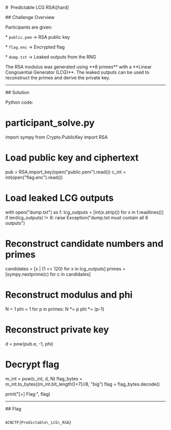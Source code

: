 \#  Predictable LCG RSA\\\[hard]



\## Challenge Overview



Participants are given:



\* `public.pem` → RSA public key

\* `flag.enc` → Encrypted flag

\* `dump.txt` → Leaked outputs from the RNG



The RSA modulus was generated using \*\*8 primes\*\* with a \*\*Linear Congruential Generator (LCG)\*\*. The leaked outputs can be used to reconstruct the primes and derive the private key.



---



\## Solution



Python code:
# participant_solve.py
import sympy
from Crypto.PublicKey import RSA

# Load public key and ciphertext
pub = RSA.import_key(open("public.pem").read())
c_int = int(open("flag.enc").read())

# Load leaked LCG outputs
with open("dump.txt") as f:
    lcg_outputs = [int(x.strip()) for x in f.readlines()]
if len(lcg_outputs) != 8:
    raise Exception("dump.txt must contain all 8 outputs")

# Reconstruct candidate numbers and primes
candidates = [x | (1 << 120) for x in lcg_outputs]
primes = [sympy.nextprime(c) for c in candidates]

# Reconstruct modulus and phi
N = 1
phi = 1
for p in primes:
    N *= p
    phi *= (p-1)

# Reconstruct private key
d = pow(pub.e, -1, phi)

# Decrypt flag
m_int = pow(c_int, d, N)
flag_bytes = m_int.to_bytes((m_int.bit_length()+7)//8, "big")
flag = flag_bytes.decode()

print("[+] Flag:", flag)


























---



\## Flag



```

ACNCTF{Predictable\_LCG\_RSA}

```





